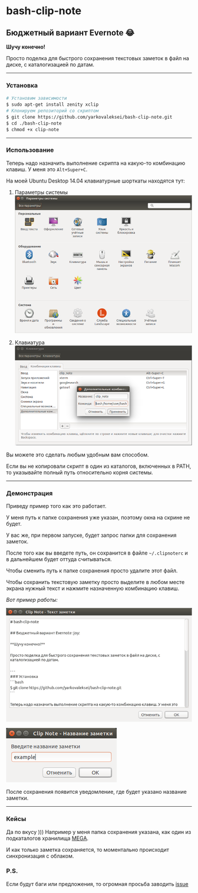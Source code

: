 # bash-clip-note

## Бюджетный вариант Evernote :joy:

**Шучу конечно!** 

Просто поделка для быстрого сохранения текстовых заметок в файл на диске, с каталогизацией по датам.

- - -
### Установка

```bash
# Установим зависимости
$ sudo apt-get install zenity xclip
# Клонируем репозиторий со скриптом
$ git clone https://github.com/yarkovaleksei/bash-clip-note.git
$ cd ./bash-clip-note
$ chmod +x clip-note
```

- - -
### Использование

Теперь надо назначить выполнение скрипта на какую-то комбинацию клавиш. У меня это `Alt+Super+C`.

На моей Ubuntu Desktop 14.04 клавиатурные шорткаты находятся тут: 

1. Параметры системы
![Параметры системы](screenshots/options.png)

2. Клавиатура
![Клавиатура](screenshots/command.png)

Вы можете это сделать любым удобным вам способом.

Если вы не копировали скрипт в один из каталогов, включенных в PATH, то указывайте полный путь относительно корня системы.

- - -
### Демонстрация

Приведу пример того как это работает.

У меня путь к папке сохранения уже указан, поэтому окна на скрине не будет.

У вас же, при первом запуске, будет запрос папки для сохранения заметок. 

После того как вы введете путь, он сохранится в файле `~/.clipnoterc` и в дальнейшем будет оттуда считываться.

Чтобы сменить путь к папке сохранения просто удалите этот файл.

Чтобы сохранить текстовую заметку просто выделите в любом месте экрана нужный текст и нажмите назначенную комбинацию клавиш.

*Вот пример работы:*

![](demo/screen1.png)

![](demo/screen2.png)

После сохранения появится уведомление, где будет указано название заметки.

- - -
### Кейсы

Да по вкусу ))) Например у меня папка сохранения указана, как один из подкаталогов хранилища [MEGA](https://mega.nz).

И как только заметка сохраняется, то моментально происходит синхронизация с облаком.

### P.S.

Если будут баги или предложения, то огромная просьба заводить [issue](https://github.com/yarkovaleksei/bash-clip-note/issues)
